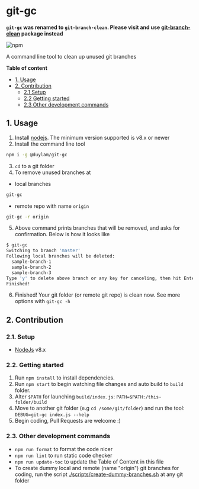 # git-gc

**`git-gc` was renamed to `git-branch-clean`. Please visit and use [git-branch-clean](https://www.npmjs.com/package/@duylam/git-branch-clean) package instead**

![npm](https://img.shields.io/npm/v/@duylam/git-gc)

A command line tool to clean up unused git branches

**Table of content**

<!-- toc -->

- [1. Usage](#1-usage)
- [2. Contribution](#2-contribution)
  * [2.1 Setup](#21-setup)
  * [2.2 Getting started](#22-getting-started)
  * [2.3 Other development commands](#23-other-development-commands)

<!-- tocstop -->

## 1. Usage

1. Install [nodejs](https://nodejs.org/en/download/). The minimum version supported is v8.x or newer
1. Install the command line tool

```bash
npm i -g @duylam/git-gc
```

3. `cd` to a git folder
1. To remove unused branches at
  - local branches
  ```bash
  git-gc
  ```
  - remote repo with name `origin`
  ```bash
  git-gc -r origin
  ```
5. Above command prints branches that will be removed, and asks for confirmation. Below is how it looks like

```bash
$ git-gc
Switching to branch 'master'
Following local branches will be deleted:
  sample-branch-1
  sample-branch-2
  sample-branch-3
Type 'y' to delete above branch or any key for canceling, then hit Enter: y
Finished!
```

6. Finished! Your git folder (or remote git repo) is clean now. See more options with `git-gc -h`

## 2. Contribution

### 2.1. Setup

- [NodeJs](https://nodejs.org/en/download/) v8.x

### 2.2. Getting started

1. Run `npm install` to install dependencies.
1. Run `npm start` to begin watching file changes and auto build to `build` folder.
1. Alter `$PATH` for launching `build/index.js`: `PATH=$PATH:/this-folder/build`
1. Move to another git folder (e.g `cd /some/git/folder`) and run the tool: `DEBUG=git-gc index.js --help`
1. Begin coding, Pull Requests are welcome :)

### 2.3. Other development commands

- `npm run format` to format the code nicer
- `npm run lint` to run static code checker
- `npm run update-toc` to update the Table of Content in this file
- To create dummy local and remote (name "origin") git branches for coding, run the script [./scripts/create-dummy-branches.sh](./scripts/create-dummy-branches.sh) at any git folder
